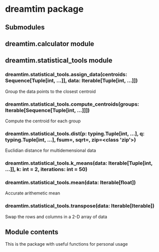 # dreamtim package

## Submodules

## dreamtim.calculator module

## dreamtim.statistical_tools module


### dreamtim.statistical_tools.assign_data(centroids: Sequence[Tuple[int, ...]], data: Iterable[Tuple[int, ...]])
Group the data points to the closest centroid


### dreamtim.statistical_tools.compute_centroids(groups: Iterable[Sequence[Tuple[int, ...]]])
Compute the centroid for each group


### dreamtim.statistical_tools.dist(p: typing.Tuple[int, ...], q: typing.Tuple[int, ...], fsum=<built-in function fsum>, sqrt=<built-in function sqrt>, zip=<class 'zip'>)
Euclidian distance for multidemensional data


### dreamtim.statistical_tools.k_means(data: Iterable[Tuple[int, ...]], k: int = 2, iterations: int = 50)

### dreamtim.statistical_tools.mean(data: Iterable[float])
Accurate arithemetic mean


### dreamtim.statistical_tools.transpose(data: Iterable[Iterable])
Swap the rows and columns in a 2-D array of data

## Module contents

This is the package with useful functions for personal usage
